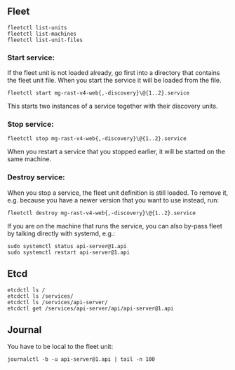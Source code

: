 

## Fleet

	fleetctl list-units
	fleetctl list-machines
	fleetctl list-unit-files


### Start service:

If the fleet unit is not loaded already, go first into a directory that contains the fleet unit file. When you start the service it will be loaded from the file.

	fleetctl start mg-rast-v4-web{,-discovery}\@{1..2}.service

This starts two instances of a service together with their discovery units.

### Stop service:

	fleetctl stop mg-rast-v4-web{,-discovery}\@{1..2}.service

When you restart a service that you stopped earlier, it will be started on the same machine.

### Destroy service:

When you stop a service, the fleet unit definition is still loaded. To remove it, e.g. because you have a newer version that you want to use instead, run:

	fleetctl destroy mg-rast-v4-web{,-discovery}\@{1..2}.service


If you are on the machine that runs the service, you can also by-pass fleet by talking directly with systemd, e.g.:

	sudo systemctl status api-server@1.api
	sudo systemctl restart api-server@1.api


## Etcd

	etcdctl ls /
	etcdctl ls /services/
	etcdctl ls /services/api-server/
	etcdctl get /services/api-server/api/api-server@1.api


## Journal

You have to be local to the fleet unit:

	journalctl -b -u api-server@1.api | tail -n 100

